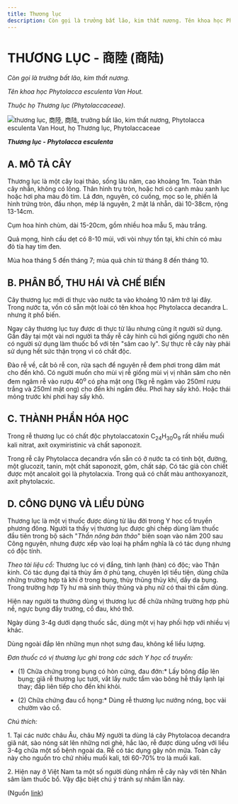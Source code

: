 ```yaml
---
title: Thương lục
description: Còn gọi là trưởng bất lão, kim thất nương. Tên khoa học Phytolacca esculenta Van Hout. Thuộc họ Thương lục (Phytolaccaceae).
---
```

# THƯƠNG LỤC - 商陸 (商陆)

*Còn gọi là trưởng bất lão, kim thất nương.*

*Tên khoa học Phytolacca esculenta Van Hout.*

*Thuộc họ Thương lục (Phytolaccaceae).*

![thương lục, 商陸, 商陆, trưởng bất lão, kim thất nương, Phytolacca esculenta Van Hout, họ Thương lục, Phytolaccaceae](/imgs/do-tat-loi/ctvvtvn/thuong-luc.jpg)

***Thương lục - Phytolacca esculenta***

## A. MÔ TẢ CÂY

Thương lục là một cây loại thảo, sống lâu năm, cao khoảng 1m. Toàn thân cây nhẵn, không có lông. Thân hình trụ tròn, hoặc hơi có cạnh màu xanh lục hoặc hơi pha màu đỏ tím. Lá đơn, nguyên, có cuống, mọc so le, phiến lá hình trứng tròn, đầu nhọn, mép lá nguyên, 2 mặt lá nhẵn, dài 10-38cm, rộng 13-14cm.

Cụm hoa hình chùm, dài 15-20cm, gồm nhiều hoa mẫu 5, màu trắng.

Quả mọng, hình cầu dẹt có 8-10 múi, với vòi nhụy tồn tại, khi chín có màu đỏ tía hay tím đen.

Mùa hoa tháng 5 đến tháng 7; mùa quả chín từ tháng 8 đến tháng 10.

## B. PHÂN BỐ, THU HÁI VÀ CHẾ BIẾN

Cây thương lục mới di thực vào nước ta vào khoảng 10 năm trở lại đây. Trong nước ta, vốn có sẵn một loài có tên khoa học Phytolacca decandra L. nhưng ít phổ biến.

Ngay cây thương lục tuy được di thực từ lâu nhưng cũng ít người sử dụng. Gần đây tại một vài nơi người ta thấy rễ cây hình củ hơi giống người cho nên có người sử dụng làm thuốc bổ với tên "sâm cao ly". Sự thực rễ cây này phải sử dụng hết sức thận trọng vì có chất độc.

Đào rễ về, cắt bỏ rễ con, rửa sạch để nguyên rễ đem phơi trong dâm mát cho đến khô. Có người muốn cho mùi vị rễ giống mùi vị vị nhân sâm cho nên đem ngâm rễ vào rượu 40<sup>o</sup> có pha mật ong (1kg rễ ngâm vào 250ml rượu trắng và 250ml mật ong) cho đến khi ngấm đều. Phơi hay sấy khô. Hoặc thái mỏng trước khi phơi hay sấy khô.

## C. THÀNH PHẦN HÓA HỌC

Trong rễ thương lục có chất độc phytolaccatoxin C<sub>24</sub>H<sub>30</sub>O<sub>9</sub> rất nhiều muối kali nitrat, axít oxymiristinic và chất saponozit.

Trong rễ cây Phytolacca decandra vốn sẵn có ở nước ta có tinh bột, đường, một glucozit, tanin, một chất saponozit, gôm, chất sáp. Có tác giả còn chiết được một ancaloit gọi là phytolacxia. Trong quả có chất màu anthoxyanozit, axit phytolacxic.

## D. CÔNG DỤNG VÀ LIỀU DÙNG

Thương lục là một vị thuốc được dùng từ lâu đời trong Y học cổ truyền phương đông. Người ta thấy vị thương lục được ghi chép dùng làm thuốc đầu tiên trong bộ sách "*Thần nông bản thảo*" biên soạn vào năm 200 sau Công nguyên, nhưng được xếp vào loại hạ phẩm nghĩa là có tác dụng nhưng có độc tính.

*Theo tài liệu cổ:* Thương lục có vị đắng, tính lạnh (hàn) có độc; vào Thận kinh. Có tác dụng đại tả thùy ẩm ở phủ tạng, chuyên lợi tiểu tiện, dùng chữa những trường hợp tà khí ở trong bụng, thủy thũng thủy khí, dầy da bụng. Trong trường hợp Tỳ hư mà sinh thủy thũng và phụ nữ có thai thì cấm dùng.

Hiện nay người ta thường dùng vị thương lục để chữa những trường hợp phù nề, ngực bụng đầy trướng, cổ đau, khó thở.

Ngày dùng 3-4g dưới dạng thuốc sắc, dùng một vị hay phối hợp với nhiều vị khác.

Dùng ngoài đắp lên những mụn nhọt sưng đau, không kể liều lượng.

*Đơn thuốc có vị thương lục ghi trong các sách Y học cổ truyển:*

* (1) Chữa chứng trong bụng có hòn cứng, đau đớn:* Lấy bông đắp lên bụng; giã rễ thương lục tươi, vắt lấy nước tẩm vào bông hễ thấy lạnh lại thay; đắp liên tiếp cho đến khi khỏi.

* (2) Chữa chứng đau cổ họng:* Dùng rễ thương lục nướng nóng, bọc vải chườm vào cổ.

*Chú thích:*

1\. Tại các nước châu Âu, châu Mỹ người ta dùng lá cây Phytolacoa decandra giã nát, sào nóng sát lên những nơi ghẻ, hắc lào, rễ được dùng uống với liều 3-4g chữa một số bệnh ngoài da. Rễ có tác dụng gây nôn mửa. Toàn cây này cho nguồn tro chứ nhiều muối kali, tới 60-70% tro là muối kali.

2\. Hiện nay ở Việt Nam ta một số người dùng nhầm rễ cây này với tên Nhân sâm làm thuốc bổ. Vậy đặc biệt chú ý tránh sự nhầm lẫn này.

(Nguồn <a href="http://www.thuocvuonnha.com/nhung-cay-thuoc-va-vi-thuoc-viet-nam/ket-qua-tra-cuu/thuong-luc" target="_blank">link</a>)
